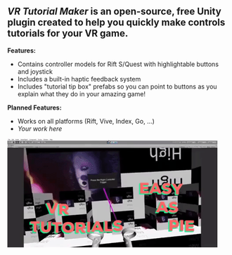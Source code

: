 *VR Tutorial Maker* is an open-source, free Unity plugin created to help you quickly make controls tutorials for your VR game.
------
**Features:**
- Contains controller models for Rift S/Quest with highlightable buttons and joystick
- Includes a built-in haptic feedback system
- Includes "tutorial tip box" prefabs so you can point to buttons as you explain what they do in your amazing game!

**Planned Features:**
- Works on all platforms (Rift, Vive, Index, Go, ...)
- *Your work here*

![](WelcomeGif.gif)